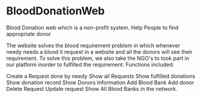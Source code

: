 # BloodDonationWeb
Blood Donation web which is a non-profit system. Help People to find appropriate donor

The website solves the blood requirement problem in which whenever needy needs a blood it request in a website and all the donors will see their requirement. To solve this problem, we also take the NGO's to took part in our platform inorder to fulfilled the requirement.
Functions included:

Create a Request done by needy
Show all Requests
Show fulfilled donations
Show donation record
Show Donors Information
Add Blood Bank
Add donor
Delete Request
Update request
Show All Blood Banks in the network.

